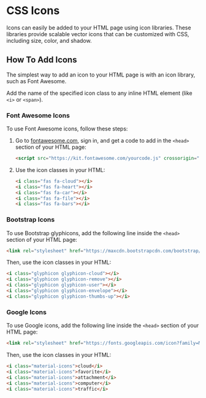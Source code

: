 # CSS Icons

Icons can easily be added to your HTML page using icon libraries. These libraries provide scalable vector icons that can be customized with CSS, including size, color, and shadow.

## How To Add Icons

The simplest way to add an icon to your HTML page is with an icon library, such as Font Awesome. 

Add the name of the specified icon class to any inline HTML element (like `<i>` or `<span>`).

### Font Awesome Icons

To use Font Awesome icons, follow these steps:

1. Go to [fontawesome.com](https://fontawesome.com/), sign in, and get a code to add in the `<head>` section of your HTML page:

   ```html
   <script src="https://kit.fontawesome.com/yourcode.js" crossorigin="anonymous"></script>
   ```

2. Use the icon classes in your HTML:

   ```html
   <i class="fas fa-cloud"></i>
   <i class="fas fa-heart"></i>
   <i class="fas fa-car"></i>
   <i class="fas fa-file"></i>
   <i class="fas fa-bars"></i>
   ```

### Bootstrap Icons

To use Bootstrap glyphicons, add the following line inside the `<head>` section of your HTML page:

```html
<link rel="stylesheet" href="https://maxcdn.bootstrapcdn.com/bootstrap/3.3.7/css/bootstrap.min.css">
```

Then, use the icon classes in your HTML:

```html
<i class="glyphicon glyphicon-cloud"></i>
<i class="glyphicon glyphicon-remove"></i>
<i class="glyphicon glyphicon-user"></i>
<i class="glyphicon glyphicon-envelope"></i>
<i class="glyphicon glyphicon-thumbs-up"></i>
```

### Google Icons

To use Google icons, add the following line inside the `<head>` section of your HTML page:

```html
<link rel="stylesheet" href="https://fonts.googleapis.com/icon?family=Material+Icons">
```

Then, use the icon classes in your HTML:

```html
<i class="material-icons">cloud</i>
<i class="material-icons">favorite</i>
<i class="material-icons">attachment</i>
<i class="material-icons">computer</i>
<i class="material-icons">traffic</i>
```


